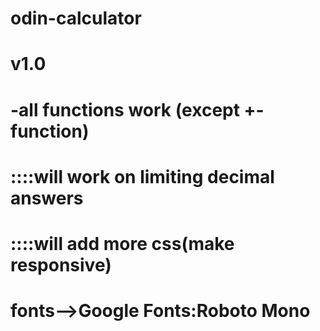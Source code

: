 # odin-calculator
# v1.0
# -all functions work (except +- function)
# ::::will work on limiting decimal answers
# ::::will add more css(make responsive)


# fonts-->Google Fonts:Roboto Mono
